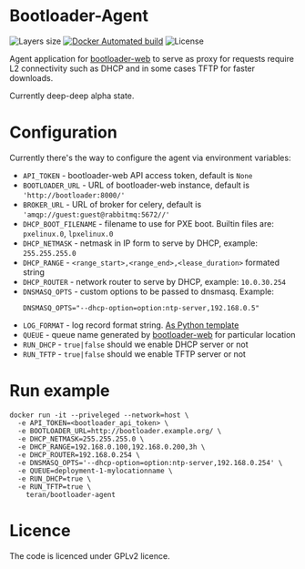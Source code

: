 # Bootloader-Agent

![Layers size](https://images.microbadger.com/badges/image/teran/bootloader-agent.svg)
[![Docker Automated build](https://img.shields.io/docker/automated/teran/bootloader-agent.svg)](https://hub.docker.com/r/teran/bootloader-agent/)
![License](https://img.shields.io/github/license/teran/bootloader-agent.svg)

Agent application for [bootloader-web](https://github.com/teran/bootloader-web)
to serve as proxy for requests require L2 connectivity such as DHCP and in some
cases TFTP for faster downloads.

Currently deep-deep alpha state.

Configuration
=============

Currently there's the way to configure the agent via environment variables:

 * `API_TOKEN` - bootloader-web API access token, default is `None`
 * `BOOTLOADER_URL` - URL of bootloader-web instance, default is `'http://bootloader:8000/'`
 * `BROKER_URL` - URL of broker for celery, default is `'amqp://guest:guest@rabbitmq:5672//'`
 * `DHCP_BOOT_FILENAME` - filename to use for PXE boot. Builtin files are: `pxelinux.0`, `lpxelinux.0`
 * `DHCP_NETMASK` - netmask in IP form to serve by DHCP, example: `255.255.255.0`
 * `DHCP_RANGE` - `<range_start>,<range_end>,<lease_duration>` formated string
 * `DHCP_ROUTER` - network router to serve by DHCP, example: `10.0.30.254`
 * `DNSMASQ_OPTS` - custom options to be passed to dnsmasq.
    Example:
    ```
    DNSMASQ_OPTS="--dhcp-option=option:ntp-server,192.168.0.5"
    ```
 * `LOG_FORMAT` - log record format string. [As Python template](https://docs.python.org/dev/library/logging.html#logrecord-attributes)
 * `QUEUE` - queue name generated by [bootloader-web](https://github.com/teran/bootloader-web) for particular location
 * `RUN_DHCP` - `true|false` should we enable DHCP server or not
 * `RUN_TFTP` - `true|false` should we enable TFTP server or not

Run example
===========

```
docker run -it --priveleged --network=host \
  -e API_TOKEN=<bootloader_api_token> \
  -e BOOTLOADER_URL=http://bootloader.example.org/ \
  -e DHCP_NETMASK=255.255.255.0 \
  -e DHCP_RANGE=192.168.0.100,192.168.0.200,3h \
  -e DHCP_ROUTER=192.168.0.254 \
  -e DNSMASQ_OPTS='--dhcp-option=option:ntp-server,192.168.0.254' \
  -e QUEUE=deployment-1-mylocationname \
  -e RUN_DHCP=true \
  -e RUN_TFTP=true \
    teran/bootloader-agent
```

Licence
=======

The code is licenced under GPLv2 licence.
